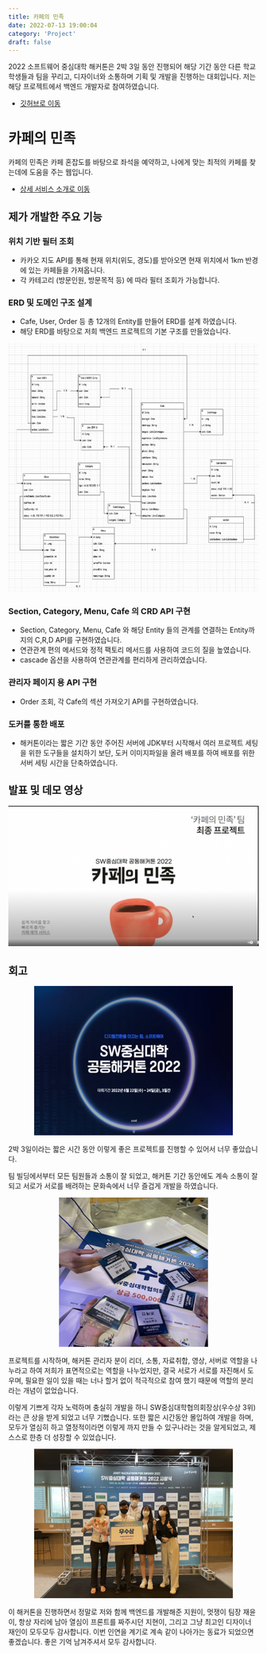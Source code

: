 ```yaml
---
title: 카페의 민족
date: 2022-07-13 19:00:04
category: 'Project'
draft: false
---
```


2022 소프트웨어 중심대학 해커톤은 2박 3일 동안 진행되어 해당 기간 동안 다른 학교 학생들과 팀을 꾸리고, 디자이너와 소통하며 기획 및 개발을 진행하는 대회입니다. 저는 해당 프로젝트에서 백엔드 개발자로 참여하였습니다.

- [깃허브로 이동](https://github.com/SW-HACKATHON-CAMIN)

# 카페의 민족

카페의 민족은 카페 혼잡도를 바탕으로 좌석을 예약하고, 나에게 맞는 최적의 카페를 찾는데에 도움을 주는 웹입니다.

- [상세 서비스 소개로 이동](https://drive.google.com/file/d/1b8RnOfiZLf_08h5DNHbGaldAXCl1gZVC/view?usp=sharing)

## 제가 개발한 주요 기능

### 위치 기반 필터 조회

- 카카오 지도 API를 통해 현재 위치(위도, 경도)를 받아오면 현재 위치에서 1km 반경에 있는 카페들을 가져옵니다.
- 각 카테고리 (방문인원, 방문목적 등) 에 따라 필터 조회가 가능합니다.

### ERD 및 도메인 구조 설계

- Cafe, User, Order 등 총 12개의 Entity를 만들어 ERD를 설계 하였습니다.
- 해당 ERD를 바탕으로 저희 백엔드 프로젝트의 기본 구조를 만들었습니다.

<p align="center"><img src="1.png" height="500px" width="700px"></p>

### Section, Category, Menu, Cafe 의 CRD API 구현

- Section, Category, Menu, Cafe 와 해당 Entity 들의 관계를 연결하는 Entity까지의 C,R,D API를 구현하였습니다.
- 연관관계 편의 메서드와 정적 팩토리 메서드를 사용하여 코드의 질을 높였습니다.
- cascade 옵션을 사용하여 연관관계를 편리하게 관리하였습니다.

### 관리자 페이지 용 API 구현

- Order 조회, 각 Cafe의 섹션 가져오기 API를 구현하였습니다.

### 도커를 통한 배포

- 해커톤이라는 짧은 기간 동안 주어진 서버에 JDK부터 시작해서 여러 프로젝트 세팅을 위한 도구들을 설치하기 보단, 도커 이미지파일을 올려 배포를 하여 배포를 위한 서버 세팅 시간을 단축하였습니다.

## 발표 및 데모 영상

[![카페의 민족 발표영상](2.png)](https://youtu.be/fKxSGHgIkHg)

## 회고

<p align="center"><img src="3.png" height="300px" width="400px"></p>

2박 3일이라는 짧은 시간 동안 이렇게 좋은 프로젝트를 진행할 수 있어서 너무 좋았습니다.

팀 빌딩에서부터 모든 팀원들과 소통이 잘 되었고, 해커톤 기간 동안에도 계속 소통이 잘되고 서로가 서로를 배려하는 문화속에서 너무 즐겁게 개발을 하였습니다.

<p align="center"><img src="5.jpeg" height="300px" width="300px"></p>
프로젝트를 시작하며, 해커톤 관리자 분이 리더, 소통, 자료취합, 영상, 서버로 역할을 나누라고 하여 저희가 표면적으로는 역할을 나누었지만, 결국 서로가 서로를 자진해서 도우며, 필요한 일이 있을 때는 너나 할거 없이 적극적으로 참여 했기 때문에 역할의 분리라는 개념이 없었습니다.

이렇게 기쁘게 각자 노력하며 충실히 개발을 하니 SW중심대학협의회장상(우수상 3위)라는 큰 상을 받게 되었고 너무 기뻤습니다. 또한 짧은 시간동안 몰입하여 개발을 하며, 모두가 열심히 하고 열정적이라면 이렇게 까지 만들 수 있구나라는 것을 알게되었고, 제 스스로 한층 더 성장할 수 있었습니다.

<p align="center"><img src="4.jpeg" height="300px" width="400px"></p> 
이 해커톤을 진행하면서 정말로 저와 함께 백엔드를 개발해준 지원이, 멋쟁이 팀장 재윤이, 항상 자리에 남아 열심이 프론트를 짜주시던 지현이, 그리고 그냥 최고인 디자이너 재인이 모두모두 감사합니다. 이번 인연을 계기로 계속 같이 나아가는 동료가 되었으면 좋겠습니다. 좋은 기억 남겨주셔서 모두 감사합니다.
